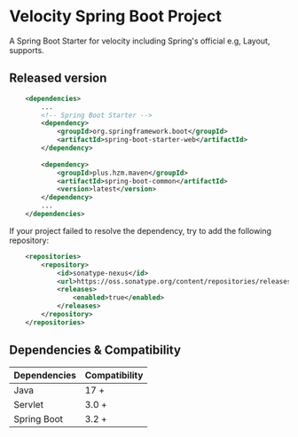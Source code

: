 # Velocity Spring Boot Project

A Spring Boot Starter for velocity including Spring's official e.g, Layout, supports.

## Released version

```xml
    <dependencies>
        ...
        <!-- Spring Boot Starter -->
        <dependency>
            <groupId>org.springframework.boot</groupId>
            <artifactId>spring-boot-starter-web</artifactId>
        </dependency>
        
        <dependency>
            <groupId>plus.hzm.maven</groupId>
	        <artifactId>spring-boot-common</artifactId>
            <version>latest</version>
        </dependency>
        ...
    </dependencies>
```

If your project failed to resolve the dependency, try to add the following repository:
```xml
    <repositories>
        <repository>
            <id>sonatype-nexus</id>
            <url>https://oss.sonatype.org/content/repositories/releases</url>
            <releases>
                <enabled>true</enabled>
            </releases>
        </repository>
    </repositories>
```

## Dependencies & Compatibility

| Dependencies   | Compatibility |
| -------------- | ------------- |
| Java           | 17 +         |
| Servlet        | 3.0 +         |
| Spring Boot    | 3.2 +         |
 